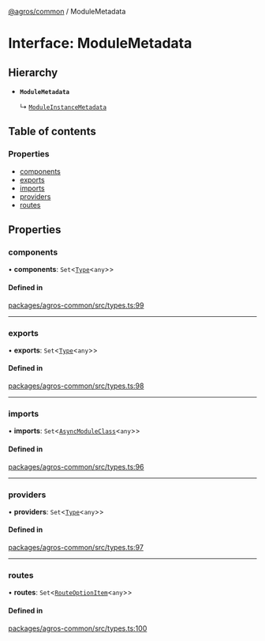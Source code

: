 [@agros/common](../index.md) / ModuleMetadata

# Interface: ModuleMetadata

## Hierarchy

- **`ModuleMetadata`**

  ↳ [`ModuleInstanceMetadata`](ModuleInstanceMetadata.md)

## Table of contents

### Properties

- [components](ModuleMetadata.md#components)
- [exports](ModuleMetadata.md#exports)
- [imports](ModuleMetadata.md#imports)
- [providers](ModuleMetadata.md#providers)
- [routes](ModuleMetadata.md#routes)

## Properties

### <a id="components" name="components"></a> components

• **components**: `Set`<[`Type`](../index.md#type)<`any`\>\>

#### Defined in

[packages/agros-common/src/types.ts:99](https://github.com/agrosjs/agros/blob/74ff0ba/packages/agros-common/src/types.ts#L99)

___

### <a id="exports" name="exports"></a> exports

• **exports**: `Set`<[`Type`](../index.md#type)<`any`\>\>

#### Defined in

[packages/agros-common/src/types.ts:98](https://github.com/agrosjs/agros/blob/74ff0ba/packages/agros-common/src/types.ts#L98)

___

### <a id="imports" name="imports"></a> imports

• **imports**: `Set`<[`AsyncModuleClass`](../index.md#asyncmoduleclass)<`any`\>\>

#### Defined in

[packages/agros-common/src/types.ts:96](https://github.com/agrosjs/agros/blob/74ff0ba/packages/agros-common/src/types.ts#L96)

___

### <a id="providers" name="providers"></a> providers

• **providers**: `Set`<[`Type`](../index.md#type)<`any`\>\>

#### Defined in

[packages/agros-common/src/types.ts:97](https://github.com/agrosjs/agros/blob/74ff0ba/packages/agros-common/src/types.ts#L97)

___

### <a id="routes" name="routes"></a> routes

• **routes**: `Set`<[`RouteOptionItem`](RouteOptionItem.md)<`any`\>\>

#### Defined in

[packages/agros-common/src/types.ts:100](https://github.com/agrosjs/agros/blob/74ff0ba/packages/agros-common/src/types.ts#L100)

